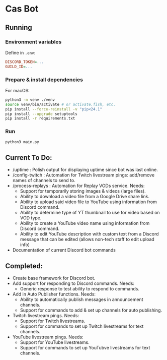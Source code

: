 # Cas Bot

## Running
### Environment variables
Define in `.env`:
```ini
DISCORD_TOKEN=...
GUILD_ID=...
```

### Prepare & install dependencies

For macOS:

```bash
python3 -m venv ./venv
source venv/bin/activate # or activate.fish, etc.
pip install --force-reinstall -v "pip<24.1"
pip install --upgrade setuptools
pip install -r requirements.txt
```

### Run

```bash
python3 main.py
```

## Current To Do:

- /uptime : Polish output for displaying uptime since bot was last online.
- /config-twitch : Automation for Twitch livestream pings: add/remove names of channels to send to.
- /process-replays : Automation for Replay VODs service. Needs:
  - Support for temporarily storing images & videos (large files).
  - Ability to download a video file from a Google Drive share link.
  - Ability to upload said video file to YouTube using information from Discord command.
  - Ability to determine type of YT thumbnail to use for video based on VOD type.
  - Ability to create a YouTube video name using information from Discord command.
  - Ability to edit YouTube description with custom text from a Discord message that can be edited (allows non-tech staff to edit upload info)
- Documentation of current Discord bot commands

## Completed:
- Create base framework for Discord bot.
- Add support for responding to Discord commands. Needs:
  - Generic response to test ability to respond to commands.
- Add in Auto Publisher functions. Needs:
  - Ability to automatically publish messages in announcement channels.
  - Support for commands to add & set up channels for auto publishing.
- Twitch livestream pings. Needs:
  - Support for Twitch livestreams.
  - Support for commands to set up Twitch livestreams for text channels.
- YouTube livestream pings. Needs:
  - Support for YouTube livestreams.
  - Support for commands to set up YouTubve livestreams for text channels.
